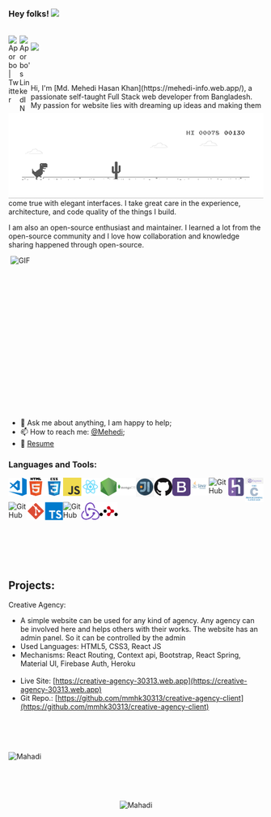 ### Hey folks! <img src="https://media.giphy.com/media/hvRJCLFzcasrR4ia7z/giphy.gif" width="25px">
<br>

<a href="https://twitter.com/MdMehed17868520">
  <img align="left" alt="Aporbo | Twitter" width="22px" src="https://raw.githubusercontent.com/peterthehan/peterthehan/master/assets/twitter.svg" />
</a>
<a href="www.linkedin.com/in/mmhk-info">
  <img align="left" alt="Aporbo's LinkedIN" width="22px" src="https://raw.githubusercontent.com/peterthehan/peterthehan/master/assets/linkedin.svg" />
</a>

![](https://visitor-badge.glitch.me/badge?page_id=mmhk30313.mmhk30313)

<br>
<p><img align="left" src="./dino.gif" alt="Mahadi" /></p>

<br>
Hi, I'm [Md. Mehedi Hasan Khan](https://mehedi-info.web.app/), a passionate self-taught Full Stack web developer  from Bangladesh. My passion for website lies with dreaming up ideas and making them come true with elegant interfaces. I take great care in the experience, architecture, and code quality of the things I build.

I am also an open-source enthusiast and maintainer. I learned a lot from the open-source community and I love how collaboration and knowledge sharing happened through open-source.


  <img align="right" alt="GIF" src="https://github.com/abhisheknaiidu/abhisheknaiidu/blob/master/code.gif?raw=true" width="500" height="320" />
  
- 💬 Ask me about anything, I am happy to help;
- 📫 How to reach me: [@Mehedi](www.linkedin.com/in/mmhk-info);
- 📝 [Resume](https://drive.google.com/file/d/1vMESrVLiHr__k5HcIJDcRWEHBXEerXMR/view?usp=sharing)


### Languages and Tools:

<img align="left" alt="Visual Studio Code" width="36px" src="https://raw.githubusercontent.com/github/explore/80688e429a7d4ef2fca1e82350fe8e3517d3494d/topics/visual-studio-code/visual-studio-code.png" />

<img align="left" alt="HTML5" width="36px" src="https://raw.githubusercontent.com/github/explore/80688e429a7d4ef2fca1e82350fe8e3517d3494d/topics/html/html.png" />
<img align="left" alt="CSS3" width="36px" src="https://raw.githubusercontent.com/github/explore/80688e429a7d4ef2fca1e82350fe8e3517d3494d/topics/css/css.png" />

<img align="left" alt="JavaScript" width="36px" src="https://raw.githubusercontent.com/github/explore/80688e429a7d4ef2fca1e82350fe8e3517d3494d/topics/javascript/javascript.png" />

<img align="left" alt="React" width="36px" src="https://raw.githubusercontent.com/github/explore/80688e429a7d4ef2fca1e82350fe8e3517d3494d/topics/react/react.png" />

<img align="left" alt="Node.js" width="36px" src="https://raw.githubusercontent.com/github/explore/80688e429a7d4ef2fca1e82350fe8e3517d3494d/topics/nodejs/nodejs.png" />

<img align="left" alt="MongoDB" width="36px" src="https://raw.githubusercontent.com/github/explore/80688e429a7d4ef2fca1e82350fe8e3517d3494d/topics/mongodb/mongodb.png" />
<img align="left" alt="Git" width="36px" src="./intelij.png" />

<img align="left" alt="GitHub" width="36px" src="https://raw.githubusercontent.com/github/explore/78df643247d429f6cc873026c0622819ad797942/topics/github/github.png" />


<img align="left" alt="GitHub" width="36px" src="https://raw.githubusercontent.com/github/explore/80688e429a7d4ef2fca1e82350fe8e3517d3494d/topics/bootstrap/bootstrap.png" />

<img align="left" alt="GitHub" width="36px" src="https://raw.githubusercontent.com/github/explore/80688e429a7d4ef2fca1e82350fe8e3517d3494d/topics/java/java.png" />


<img align="left" alt="GitHub" width="36px" src="https://img.icons8.com/color/48/000000/c-plus-plus-logo.png" />

<img align="left" alt="GitHub" width="36px" src="./heroku.png" />

<img align="left" alt="GitHub" width="36px" src="./express.png" />

<img align="left" alt="GitHub" width="36px" src="https://raw.githubusercontent.com/github/explore/80688e429a7d4ef2fca1e82350fe8e3517d3494d/topics/c/c.png" />

<img align="left" alt="GitHub" width="36px" src="https://firebase.google.com/images/brand-guidelines/logo-logomark.png" />

<img align="left" alt="GitHub" width="36px" src="./git.png" />

<img align="left" alt="GitHub" width="36px" src="./typescript_original_logo_icon_146317.png" />


<img align="left" alt="GitHub" width="36px" src="https://material-ui.com/static/logo.png" />


<img align="left" alt="GitHub" width="36px" src="./redux_original_logo_icon_146365.png"/>

<img align="left" alt="GitHub" width="36px" src="./react-router.png" />

<!--  -->
<br>
<br>
<br>
<br>
<br>
<br>
<br>
<br>
<br>
<br>

## Projects:
  Creative Agency:
  - A simple website can be used for any kind of agency. Any agency can be involved here and helps  others with their works. The website has an admin panel. So it can be             controlled by the admin
  - Used Languages: HTML5, CSS3, React JS
  - Mechanisms: React Routing, Context api, Bootstrap, React Spring, Material UI, Firebase Auth, Heroku 
<br><br> 
- Live Site: [https://creative-agency-30313.web.app](https://creative-agency-30313.web.app)
- Git Repo.: [https://github.com/mmhk30313/creative-agency-client](https://github.com/mmhk30313/creative-agency-client)
<br>
<br>
<br>

<p><img align="center" src="https://github-readme-stats.vercel.app/api/top-langs?username=mmhk30313&show_icons=true&locale=en&layout=compact" alt="Mahadi" /></p>
<br>
<br>
<br>
<p align="center"> <img src="https://github-readme-stats.vercel.app/api?username=mmhk30313&show_icons=true&theme=gotham" alt="Mahadi" />



